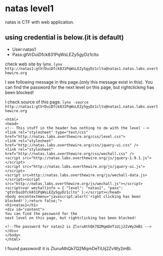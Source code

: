 # natas level1
natas is CTF with web application.

## using credential is below.(it is default)
- User:natas1
- Pass:gtVrDuiDfck831PqWsLEZy5gyDz1clto

check web site by lynx.
`lynx http://natas1:gtVrDuiDfck831PqWsLEZy5gyDz1clto@natas1.natas.labs.overthewire.org`

I see following message in this page.(only this message exist in this).
You can find the password for the next level on this page, but rightclicking has been blocked!

I check source of this page.
`lynx -source http://natas1:gtVrDuiDfck831PqWsLEZy5gyDz1clto@natas1.natas.labs.overthewire.org`

~~~
<html>
<head>
<!-- This stuff in the header has nothing to do with the level -->
<link rel="stylesheet" type="text/css" href="http://natas.labs.overthewire.org/css/level.css">
<link rel="stylesheet" href="http://natas.labs.overthewire.org/css/jquery-ui.css" />
<link rel="stylesheet" href="http://natas.labs.overthewire.org/css/wechall.css" />
<script src="http://natas.labs.overthewire.org/js/jquery-1.9.1.js"></script>
<script src="http://natas.labs.overthewire.org/js/jquery-ui.js"></script>
<script src=http://natas.labs.overthewire.org/js/wechall-data.js></script><script src="http://natas.labs.overthewire.org/js/wechall.js"></script>
<script>var wechallinfo = { "level": "natas1", "pass": "gtVrDuiDfck831PqWsLEZy5gyDz1clto" };</script></head>
<body oncontextmenu="javascript:alert('right clicking has been blocked!');return false;">
<h1>natas1</h1>
<div id="content">
You can find the password for the
next level on this page, but rightclicking has been blocked!

<!--The password for natas2 is ZluruAthQk7Q2MqmDeTiUij2ZvWy2mBi -->
</div>
</body>
</html>
~~~

I found password! it is ZluruAthQk7Q2MqmDeTiUij2ZvWy2mBi.
